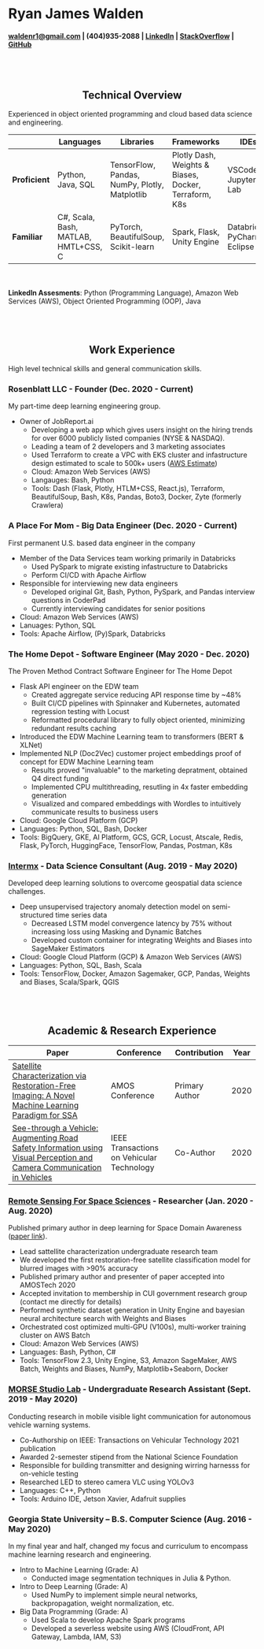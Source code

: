 # Ryan James Walden
#### [waldenr1@gmail.com](mailto:waldenr1@gmail.com) | (404)935-2088 | [LinkedIn](https://www.linkedin.com/in/ryan-walden-28771a8b/) | [StackOverflow](https://stackoverflow.com/users/10521726/ryan-walden) | [GitHub](https://github.com/rjdoubleu)

<br></br><h2 align="center">Technical Overview</h2>
Experienced in object oriented programming and cloud based data science and engineering.

|   |  Languages | Libraries  | Frameworks | IDEs | 
|---|---|---|---|---|
| **Proficient** | Python, Java, SQL | TensorFlow, Pandas, NumPy, Plotly, Matplotlib | Plotly Dash, Weights & Biases, Docker, Terraform, K8s | VSCode, Jupyter Lab |
| **Familiar** | C#, Scala, Bash, MATLAB, HMTL+CSS, C | PyTorch, BeautifulSoup, Scikit-learn | Spark, Flask, Unity Engine | Databricks, PyCharm, Eclipse |

<br></br>**LinkedIn Assesments**: Python (Programming Language), Amazon Web Services (AWS), Object Oriented Programming (OOP), Java

<br></br><h2 align="center">Work Experience</h2>
High level technical skills and general communication skills. 

### Rosenblatt LLC - Founder (Dec. 2020 - Current)
My part-time deep learning engineering group.
+ Owner of JobReport.ai
	- Developing a web app which gives users insight on the hiring trends for over 6000 publicly listed companies (NYSE & NASDAQ).
	- Leading a team of 2 developers and 3 marketing associates
	- Used Terraform to create a VPC with EKS cluster and infastructure design estimated to scale to 500k+ users ([AWS Estimate](https://aws.amazon.com/blogs/startups/scaling-on-aws-part-3-500k-users/))
	- Cloud: Amazon Web Services (AWS)
	- Langauges: Bash, Python
	- Tools: Dash (Flask, Plotly, HTLM+CSS, React.js), Terraform, BeautifulSoup, Bash, K8s, Pandas, Boto3, Docker, Zyte (formerly Crawlera)

### A Place For Mom - Big Data Engineer (Dec. 2020 - Current)
First permanent U.S. based data engineer in the company 
+ Member of the Data Services team working primarily in Databricks
	- Used PySpark to migrate existing infastructure to Databricks
	- Perform CI/CD with Apache Airflow
+ Responsible for interviewing new data engineers
	- Developed original Git, Bash, Python, PySpark, and Pandas interview questions in CoderPad
	- Currently interviewing candidates for senior positions
+ Cloud: Amazon Web Services (AWS)
+ Lanuages: Python, SQL
+ Tools: Apache Airflow, (Py)Spark, Databricks

### The Home Depot - Software Engineer (May 2020 - Dec. 2020)
The Proven Method Contract Software Engineer for The Home Depot
+ Flask API engineer on the EDW team
	- Created aggregate service reducing API response time by ~48%
	- Built CI/CD pipelines with Spinnaker and Kubernetes, automated regression testing with Locust
	- Reformatted procedural library to fully object oriented, minimizing redundant results caching
+ Introduced the EDW Machine Learning team to transformers (BERT & XLNet)
+ Implemented NLP (Doc2Vec) customer project embeddings proof of concept for EDW Machine Learning team
	- Results proved "invaluable" to the marketing depratment, obtained Q4 direct funding
	- Implemented CPU multithreading, resutling in 4x faster embedding generation
	- Visualized and compared embeddings with Wordles to intuitively communicate results to business users
+ Cloud: Google Cloud Platform (GCP)
+ Languages: Python, SQL, Bash, Docker
+ Tools: BigQuery, GKE, AI Platform, GCS, GCR, Locust, Atscale, Redis, Flask, PyTorch, HuggingFace, TensorFlow, Pandas, Postman, K8s
	
### [Intermx](http://www.intermx.com/) - Data Science Consultant (Aug. 2019 - May 2020)
Developed deep learning solutions to overcome geospatial data science challenges.
+ Deep unsupervised trajectory anomaly detection model on semi-structured time series data
	- Decreased LSTM model convergence latency by 75% without increasing loss using Masking and Dynamic Batches
	- Developed custom container for integrating Weights and Biases into SageMaker Estimators
+ Cloud: Google Cloud Platform (GCP) & Amazon Web Services (AWS)
+ Languages: Python, SQL, Bash, Scala
+ Tools: TensorFlow, Docker, Amazon Sagemaker, GCP, Pandas, Weights and Biases, Scala/Spark, QGIS

<br></br><h2 align="center">Academic & Research Experience</h2>

| Paper | Conference | Contribution | Year | 
|---|---|---|---|
| [Satellite Characterization via Restoration-Free Imaging: A Novel Machine Learning Paradigm for SSA](https://amostech.com/TechnicalPapers/2020/Machine-Learning-Applications-of-SSA/Walden.pdf) |  AMOS Conference | Primary Author |  2020 |
| [See-through a Vehicle: Augmenting Road Safety Information using Visual Perception and Camera Communication in Vehicles](https://engine.lib.uwaterloo.ca/ojs-2.2/index.php/pptvt/article/viewArticle/858) | IEEE Transactions on Vehicular Technology | Co-Author | 2020 |

### [Remote Sensing For Space Sciences](http://www.astro.gsu.edu/~smj/) - Researcher (Jan. 2020 - Aug. 2020)
Published primary author in deep learning for Space Domain Awareness ([paper link](https://amostech.com/TechnicalPapers/2020/Machine-Learning-Applications-of-SSA/Walden.pdf)).
+ Lead sattellite characterization undergraduate research team
+ We developed the first restoration-free satellite classification model for blurred images with >90% accuracy
+ Published primary author and presenter of paper accepted into AMOSTech 2020
+ Accepted invitation to membership in CUI government research group (contact me directly for details)
+ Performed synthetic dataset generation in Unity Engine and bayesian neural architecture search with Weights and Biases
+ Orchestrated cost optimized multi-GPU (V100s), multi-worker training cluster on AWS Batch
+ Cloud: Amazon Web Services (AWS)
+ Languages: Bash, Python, C#
+ Tools: TensorFlow 2.3, Unity Engine, S3, Amazon SageMaker, AWS Batch, Weights and Biases, NumPy, Matplotlib+Seaborn, Docker

### [MORSE Studio Lab](https://sites.google.com/view/highspeedmobilevlc/home) - Undergraduate Research Assistant (Sept. 2019 - May 2020)
Conducting research in mobile visible light communication for autonomous vehicle warning systems.
+ Co-Authorship on IEEE: Transactions on Vehicular Technology 2021 publication
+ Awarded 2-semester stipend from the National Science Foundation
+ Responsible for building transmitter and designing wirring harnesss for on-vehicle testing
+ Researched LED to stereo camera VLC using YOLOv3
+ Languages: C++, Python
+ Tools: Arduino IDE, Jetson Xavier, Adafruit supplies

### Georgia State University – B.S. Computer Science (Aug. 2016 - May 2020)
In my final year and half, changed my focus and curriculum to encompass machine learning research and engineering.
+ Intro to Machine Learning (Grade: A)
	- Conducted image segmentation techniques in Julia & Python.
+ Intro to Deep Learning (Grade: A)
	- Used NumPy to implement simple neural networks, backpropagation, weight normalization, etc.
+ Big Data Programming (Grade: A)
	- Used Scala to develop Apache Spark programs
	- Developed a severless website using AWS (CloudFront, API Gateway, Lambda, IAM, S3)
